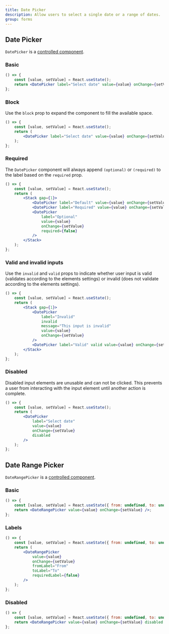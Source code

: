 ```yaml
---
title: Date Picker
description: Allow users to select a single date or a range of dates.
group: forms
---
```


## Date Picker

`DatePicker` is a [controlled component](https://reactjs.org/docs/forms.html#controlled-components).

### Basic

```jsx live
() => {
	const [value, setValue] = React.useState();
	return <DatePicker label="Select date" value={value} onChange={setValue} />;
};
```

### Block

Use the `block` prop to expand the component to fill the available space.

```jsx live
() => {
	const [value, setValue] = React.useState();
	return (
		<DatePicker label="Select date" value={value} onChange={setValue} block />
	);
};
```

### Required

The `DatePicker` component will always append `(optional)` or `(required)` to the label based on the `required` prop.

```jsx live
() => {
	const [value, setValue] = React.useState();
	return (
		<Stack gap={1}>
			<DatePicker label="Default" value={value} onChange={setValue} />
			<DatePicker label="Required" value={value} onChange={setValue} required />
			<DatePicker
				label="Optional"
				value={value}
				onChange={setValue}
				required={false}
			/>
		</Stack>
	);
};
```

### Valid and invalid inputs

Use the `invalid` and `valid` props to indicate whether user input is valid (validates according to the elements settings) or invalid (does not validate according to the elements settings).

```jsx live
() => {
	const [value, setValue] = React.useState();
	return (
		<Stack gap={1}>
			<DatePicker
				label="Invalid"
				invalid
				message="This input is invalid"
				value={value}
				onChange={setValue}
			/>
			<DatePicker label="Valid" valid value={value} onChange={setValue} />
		</Stack>
	);
};
```

### Disabled

Disabled input elements are unusable and can not be clicked. This prevents a user from interacting with the input element until another action is complete.

```jsx live
() => {
	const [value, setValue] = React.useState();
	return (
		<DatePicker
			label="Select date"
			value={value}
			onChange={setValue}
			disabled
		/>
	);
};
```

## Date Range Picker

`DateRangePicker` is a [controlled component](https://reactjs.org/docs/forms.html#controlled-components).

### Basic

```jsx live
() => {
	const [value, setValue] = React.useState({ from: undefined, to: undefined });
	return <DateRangePicker value={value} onChange={setValue} />;
};
```

### Labels

```jsx live
() => {
	const [value, setValue] = React.useState({ from: undefined, to: undefined });
	return (
		<DateRangePicker
			value={value}
			onChange={setValue}
			fromLabel="From"
			toLabel="To"
			requiredLabel={false}
		/>
	);
};
```

### Disabled

```jsx live
() => {
	const [value, setValue] = React.useState({ from: undefined, to: undefined });
	return <DateRangePicker value={value} onChange={setValue} disabled />;
};
```
